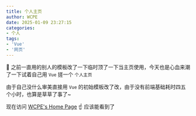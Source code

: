 ```yaml
---
title: 个人主页
author: WCPE
date: 2025-01-09 23:27:15
categories:
- 个人
tags:
- 'Vue'
- '网页'
---
```


🤣 之前一直用的别人的模板改了一下临时顶了一下当主页使用，今天也是心血来潮了一下试着自己用 `Vue` 搓一个 `个人主页`

由于自己没什么审美直接用 `Vue` 的初始模板改了改，由于没有前端基础耗时四五个小时，也算是草草了事了~

现在访问 [WCPE's Home Page](https://wcpe.top) ☝️ 应该能看到了



